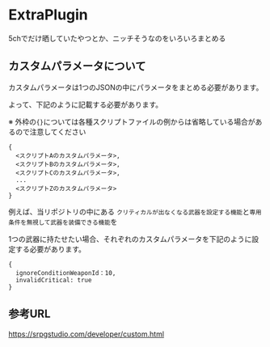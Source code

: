 # ExtraPlugin
5chでだけ晒していたやつとか、ニッチそうなのをいろいろまとめる

## カスタムパラメータについて
カスタムパラメータは1つのJSONの中にパラメータをまとめる必要があります。

よって、下記のように記載する必要があります。 

※ 外枠の`{}`については各種スクリプトファイルの例からは省略している場合があるので注意してください
```
{
  <スクリプトAのカスタムパラメータ>,
  <スクリプトBのカスタムパラメータ>,
  <スクリプトCのカスタムパラメータ>,
  ...
  <スクリプトZのカスタムパラメータ>
}
```

例えば、当リポジトリの中にある
`クリティカルが出なくなる武器を設定する機能`と`専用条件を無視して武器を装備できる機能`を

1つの武器に持たせたい場合、それぞれのカスタムパラメータを下記のように設定する必要があります。
```
{
  ignoreConditionWeaponId：10,
  invalidCritical: true
}
```


## 参考URL
https://srpgstudio.com/developer/custom.html
